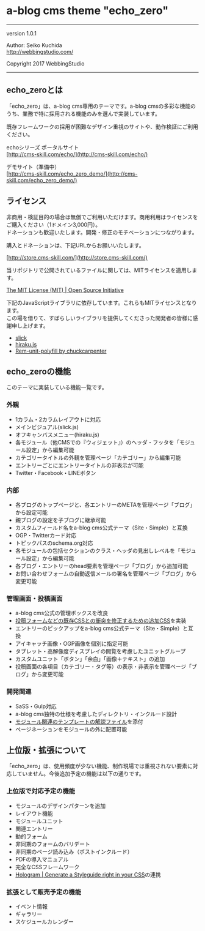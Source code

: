 a-blog cms theme "echo_zero"
====================================

- - - - - - - - - - - - - - - - - - -

version 1.0.1

Author: Seiko Kuchida  
http://webbingstudio.com/

Copyright 2017 WebbingStudio

- - - - - - - - - - - - - - - - - - -

## echo_zeroとは

「echo_zero」は、a-blog cms専用のテーマです。a-blog cmsの多彩な機能のうち、業務で特に採用される機能のみを選んで実装しています。

既存フレームワークの採用が困難なデザイン重視のサイトや、動作検証にご利用ください。

echoシリーズ ポータルサイト  
[http://cms-skill.com/echo/](http://cms-skill.com/echo/)

デモサイト（準備中）  
[http://cms-skill.com/echo_zero_demo/](http://cms-skill.com/echo_zero_demo/)

## ライセンス

非商用・検証目的の場合は無償でご利用いただけます。商用利用はライセンスをご購入ください（1ドメイン3,000円）。  
ドネーションも歓迎いたします。開発・修正のモチベーションにつながります。

購入とドネーションは、下記URLからお願いいたします。

[http://store.cms-skill.com/](http://store.cms-skill.com/)

当リポジトリで公開されているファイルに関しては、MITライセンスを適用します。

[The MIT License (MIT) | Open Source Initiative](https://opensource.org/licenses/MIT)

下記のJavaScriptライブラリに依存しています。これらもMITライセンスとなります。  
この場を借りて、すばらしいライブラリを提供してくださった開発者の皆様に感謝申し上げます。

- [slick](http://kenwheeler.github.io/slick/)
- [hiraku.js](https://appleple.github.io/hiraku/)
- [Rem-unit-polyfill by chuckcarpenter](http://chuckcarpenter.github.io/REM-unit-polyfill/)

## echo_zeroの機能

このテーマに実装している機能一覧です。

### 外観

- 1カラム・2カラムレイアウトに対応
- メインビジュアル(slick.js)
- オフキャンバスメニュー(hiraku.js)
- 各モジュール（他CMSでの『ウィジェット』）のヘッダ・フッタを「モジュール設定」から編集可能
- カテゴリータイトルの外観を管理ページ「カテゴリー」から編集可能
- エントリーごとにエントリータイトルの非表示が可能
- Twitter・Facebook・LINEボタン

### 内部

- 各ブログのトップページと、各エントリーのMETAを管理ページ「ブログ」から設定可能
- 親ブログの設定を子ブログに継承可能
- カスタムフィールド名をa-blog cms公式テーマ（Site・Simple）と互換
- OGP・Twitterカード対応
- トピックパスのschema.org対応
- 各モジュールの包括セクションのクラス・ヘッダの見出しレベルを「モジュール設定」から編集可能
- 各ブログ・エントリーのhead要素を管理ページ「ブログ」から追加可能
- お問い合わせフォームの自動返信メールの署名を管理ページ「ブログ」から変更可能

### 管理画面・投稿画面

- a-blog cms公式の管理ボックスを改良
- [投稿フォームなどの既存CSSとの衝突を修正するための追加CSS](https://gist.github.com/webbingstudio/ca0561a8881d694715165dd66ff848f3)を実装
- エントリーのピックアップをa-blog cms公式テーマ（Site・Simple）と互換
- アイキャッチ画像・OGP画像を個別に指定可能
- タブレット・高解像度ディスプレイの閲覧を考慮したユニットグループ
- カスタムユニット「ボタン」「余白」「画像＋テキスト」の追加
- 投稿画面の各項目（カテゴリー・タグ等）の表示・非表示を管理ページ「ブログ」から変更可能

### 開発関連

- SaSS・Gulp対応
- a-blog cms独特の仕様を考慮したディレクトリ・インクルード設計
- [モジュール関連のテンプレートの解説ファイル](https://github.com/webbingstudio/acms_theme_echo_zero/blob/49f0b76e9bac253220ab6eaaa5ed69b67fd3e653/dist/themes/echo_zero/include/readme.md)を添付
- ページネーションをモジュールの外に配置可能

## 上位版・拡張について

「echo_zero」は、使用頻度が少ない機能、制作現場では重視されない要素に対応していません。今後追加予定の機能は以下の通りです。

### 上位版で対応予定の機能

- モジュールのデザインパターンを追加
- レイアウト機能
- モジュールユニット
- 関連エントリー
- 動的フォーム
- 非同期のフォームのバリデート
- 非同期のページ読み込み（ポストインクルード）
- PDFの導入マニュアル
- 完全なCSSフレームワーク
- [Hologram | Generate a Styleguide right in your CSS](https://trulia.github.io/hologram/)の連携

### 拡張として販売予定の機能

- イベント情報
- ギャラリー
- スケジュールカレンダー
